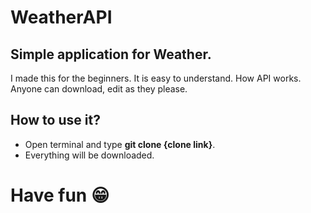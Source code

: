 # WeatherAPI
## Simple application for Weather.
I made this for the beginners. It is easy to understand. How API works. Anyone can download, edit as they please.

## How to use it?
* Open terminal and type **git clone {clone link}**.
* Everything will be downloaded.

# Have fun :grin:
